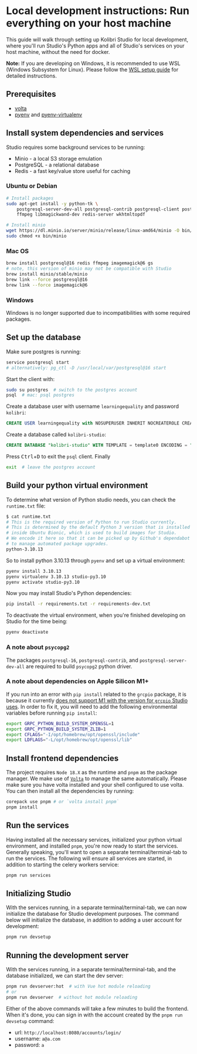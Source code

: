 # Local development instructions: Run everything on your host machine

This guide will walk through setting up Kolibri Studio for local development, where you'll run Studio's Python apps and all of Studio's services on your host machine, without the need for docker.

**Note:** If you are developing on Windows, it is recommended to use WSL (Windows Subsystem for Linux). Please follow the [WSL setup guide](./local_dev_wsl.md) for detailed instructions.

## Prerequisites
- [volta](https://docs.volta.sh/guide/getting-started)
- [pyenv](https://kolibri-dev.readthedocs.io/en/develop/howtos/installing_pyenv.html) and [pyenv-virtualenv](https://github.com/pyenv/pyenv-virtualenv#installation)

## Install system dependencies and services
Studio requires some background services to be running:

* Minio - a local S3 storage emulation
* PostgreSQL - a relational database
* Redis - a fast key/value store useful for caching

### Ubuntu or Debian
```bash
# Install packages
sudo apt-get install -y python-tk \
    postgresql-server-dev-all postgresql-contrib postgresql-client postgresql-16 \
    ffmpeg libmagickwand-dev redis-server wkhtmltopdf

# Install minio
wget https://dl.minio.io/server/minio/release/linux-amd64/minio -O bin/minio
sudo chmod +x bin/minio
```

### Mac OS
```bash
brew install postgresql@16 redis ffmpeg imagemagick@6 gs
# note, this version of minio may not be compatible with Studio
brew install minio/stable/minio
brew link --force postgresql@16
brew link --force imagemagick@6
```

### Windows

Windows is no longer supported due to incompatibilities with some required packages.

## Set up the database

Make sure postgres is running:

```bash
service postgresql start
# alternatively: pg_ctl -D /usr/local/var/postgresql@16 start
```

Start the client with:

```bash
sudo su postgres  # switch to the postgres account
psql  # mac: psql postgres
```

Create a database user with username `learningequality` and password `kolibri`:

```sql
CREATE USER learningequality with NOSUPERUSER INHERIT NOCREATEROLE CREATEDB LOGIN NOREPLICATION NOBYPASSRLS PASSWORD 'kolibri';
  ```

Create a database called `kolibri-studio`:

```sql
CREATE DATABASE "kolibri-studio" WITH TEMPLATE = template0 ENCODING = "UTF8" OWNER = "learningequality";
```

Press <kbd>Ctrl</kbd>+<kbd>D</kbd> to exit the `psql` client. Finally

```bash
exit  # leave the postgres account
```

## Build your python virtual environment
To determine what version of Python studio needs, you can check the `runtime.txt` file:
```bash
$ cat runtime.txt
# This is the required version of Python to run Studio currently.
# This is determined by the default Python 3 version that is installed
# inside Ubuntu Bionic, which is used to build images for Studio.
# We encode it here so that it can be picked up by Github's dependabot
# to manage automated package upgrades.
python-3.10.13
```
So to install python 3.10.13 through `pyenv` and set up a virtual environment:
```bash
pyenv install 3.10.13
pyenv virtualenv 3.10.13 studio-py3.10
pyenv activate studio-py3.10
```
Now you may install Studio's Python dependencies:
```bash
pip install -r requirements.txt -r requirements-dev.txt
```
To deactivate the virtual environment, when you're finished developing on Studio for the time being:
```bash
pyenv deactivate
```

### A note about `psycopg2`
The packages `postgresql-16`, `postgresql-contrib`, and `postgresql-server-dev-all` are required to build `psycopg2` python driver.

### A note about dependencies on Apple Silicon M1+
If you run into an error with `pip install` related to the `grcpio` package, it is because it currently [does not support M1 with the version for `grcpio` Studio uses](https://github.com/grpc/grpc/issues/25082). In order to fix it, you will need to add the following environmental variables before running `pip install`:
```bash
export GRPC_PYTHON_BUILD_SYSTEM_OPENSSL=1
export GRPC_PYTHON_BUILD_SYSTEM_ZLIB=1
export CFLAGS="-I/opt/homebrew/opt/openssl/include"
export LDFLAGS="-L/opt/homebrew/opt/openssl/lib"
```

## Install frontend dependencies
The project requires `Node 18.X` as the runtime and `pnpm` as the package manager. We make use of [`Volta`](https://docs.volta.sh/guide/getting-started) to manage the same automatically. Please make sure you have volta installed and your shell configured to use volta. You can then install all the dependencies by running:
```bash
corepack use pnpm # or `volta install pnpm`
pnpm install
```

## Run the services

Having installed all the necessary services, initialized your python virtual environment, and installed `pnpm`, you're now ready to start the services. Generally speaking, you'll want to open a separate terminal/terminal-tab to run the services. The following will ensure all services are started, in addition to starting the celery workers service:
```bash
pnpm run services
```

## Initializing Studio
With the services running, in a separate terminal/terminal-tab, we can now initialize the database for Studio development purposes. The command below will initialize the database, in addition to adding a user account for development:
```bash
pnpm run devsetup
```

## Running the development server
With the services running, in a separate terminal/terminal-tab, and the database initialized, we can start the dev server:
```bash
pnpm run devserver:hot  # with Vue hot module reloading
# or
pnpm run devserver  # without hot module reloading
```

Either of the above commands will take a few minutes to build the frontend. When it's done, you can sign in with the account created by the `pnpm run devsetup` command:
- url: `http://localhost:8080/accounts/login/`
- username: `a@a.com`
- password: `a`
